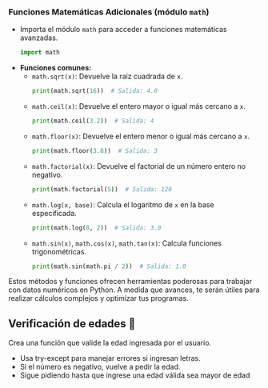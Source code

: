 
### Funciones Matemáticas Adicionales (módulo `math`)
- Importa el módulo `math` para acceder a funciones matemáticas avanzadas.
  ```python
  import math
  ```
- **Funciones comunes:**
  - `math.sqrt(x)`: Devuelve la raíz cuadrada de `x`.
    ```python
    print(math.sqrt(16))  # Salida: 4.0
    ```
  - `math.ceil(x)`: Devuelve el entero mayor o igual más cercano a `x`.
    ```python
    print(math.ceil(3.2))  # Salida: 4
    ```
  - `math.floor(x)`: Devuelve el entero menor o igual más cercano a `x`.
    ```python
    print(math.floor(3.8))  # Salida: 3
    ```
  - `math.factorial(x)`: Devuelve el factorial de un número entero no negativo.
    ```python
    print(math.factorial(5))  # Salida: 120
    ```
  - `math.log(x, base)`: Calcula el logaritmo de `x` en la base especificada.
    ```python
    print(math.log(8, 2))  # Salida: 3.0
    ```
  - `math.sin(x)`, `math.cos(x)`, `math.tan(x)`: Calcula funciones trigonométricas.
    ```python
    print(math.sin(math.pi / 2))  # Salida: 1.0
    ```

Estos métodos y funciones ofrecen herramientas poderosas para trabajar con datos numéricos en Python. A medida que avances, te serán útiles para realizar cálculos complejos y optimizar tus programas.




## Verificación de edades 🎂
Crea una función que valide la edad ingresada por el usuario.
- Usa try-except para manejar errores si ingresan letras.
- Si el número es negativo, vuelve a pedir la edad.
- Sigue pidiendo hasta que ingrese una edad válida sea mayor de edad



